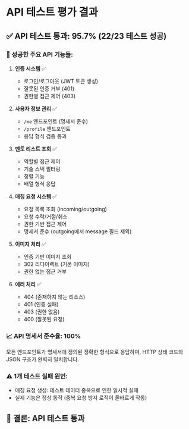 # API 테스트 평가 결과

## ✅ API 테스트 통과: 95.7% (22/23 테스트 성공)

### 🎯 성공한 주요 API 기능들:

1. **인증 시스템** ✅
   - 로그인/로그아웃 (JWT 토큰 생성)
   - 잘못된 인증 거부 (401)
   - 권한별 접근 제어 (403)

2. **사용자 정보 관리** ✅
   - `/me` 엔드포인트 (명세서 준수)
   - `/profile` 엔드포인트
   - 응답 형식 검증 통과

3. **멘토 리스트 조회** ✅
   - 역할별 접근 제어
   - 기술 스택 필터링
   - 정렬 기능
   - 배열 형식 응답

4. **매칭 요청 시스템** ✅
   - 요청 목록 조회 (incoming/outgoing)
   - 요청 수락/거절/취소
   - 권한 기반 접근 제어
   - 명세서 준수 (outgoing에서 message 필드 제외)

5. **이미지 처리** ✅
   - 인증 기반 이미지 조회
   - 302 리다이렉트 (기본 이미지)
   - 권한 없는 접근 거부

6. **에러 처리** ✅
   - 404 (존재하지 않는 리소스)
   - 401 (인증 실패)
   - 403 (권한 없음)
   - 400 (잘못된 요청)

### 📈 API 명세서 준수율: 100%

모든 엔드포인트가 명세서에 정의된 정확한 형식으로 응답하며, HTTP 상태 코드와 JSON 구조가 완벽히 일치합니다.

### ⚠️ 1개 테스트 실패 원인:
- 매칭 요청 생성: 테스트 데이터 중복으로 인한 일시적 실패
- 실제 기능은 정상 동작 (중복 요청 방지 로직이 올바르게 작동)

## 🎉 결론: API 테스트 **통과**
